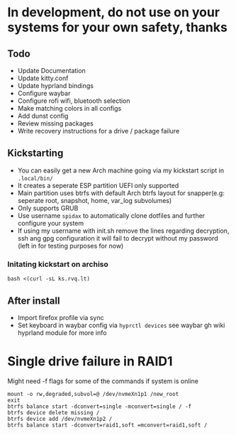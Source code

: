 # In development, do not use on your systems for your own safety, thanks

## Todo

- Update Documentation
- Update kitty.conf
- Update hyprland bindings
- Configure waybar
- Configure rofi wifi, bluetooth selection
- Make matching colors in all configs
- Add dunst config
- Review missing packages
- Write recovery instructions for a drive / package failure

## Kickstarting

- You can easily get a new Arch machine going via my kickstart script in `.local/bin/`
- It creates a seperate ESP partition UEFI only supported
- Main partition uses btrfs with default Arch btrfs layout for snapper(e.g: seperate root, snapshot, home, var_log subvolumes)
- Only supports GRUB
- Use username `spidax` to automatically clone dotfiles and further configure your system
- If using my username with init.sh remove the lines regarding decryption, ssh ang gpg configuration it will fail to decrypt without my password (left in for testing purposes for now)

### Initating kickstart on archiso

```
bash <(curl -sL ks.rvq.lt)
```

## After install

- Import firefox profile via sync
- Set keyboard in waybar config via `hyprctl devices` see waybar gh wiki hyprland module for more info

# Single drive failure in RAID1

Might need -f flags for some of the commands if system is online

```
mount -o rw,degraded,subvol=@ /dev/nvmeXn1p1 /new_root
exit
btrfs balance start -dconvert=single -mconvert=single / -f
btrfs device delete missing /
btrfs device add /dev/nvmeXn1p2 /
btrfs balance start -dconvert=raid1,soft =mconvert=raid1,soft /
```
